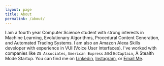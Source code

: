 ```yaml
---
layout: page
title: About
permalink: /about/
---
```

I am a fourth year Computer Science student with strong interests in Machine Learning, Evolutionary Algorithms, Procedural Content Generation, and Automated Trading Systems.
I am also an Amazon Alexa Skills developer with experience in VUI (Voice User Interfaces). 
I've worked with companies like `ZS Associates`, `American Express` and `EdCaptain`, A Stealth Mode Startup.
You can find me on [Linkedin](https://www.linkedin.com/in/sakshamio/), [Instagram](https://www.instagram.com/sakshamio/), or [Email Me](mailto:gupta.saksham98@gmail.com).